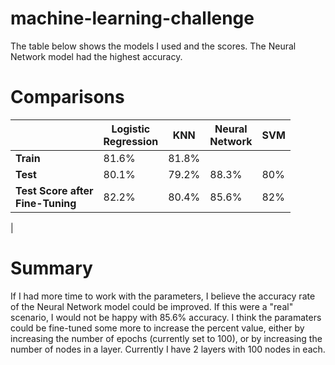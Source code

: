 # machine-learning-challenge

The table below shows the models I used and the scores. The Neural Network model had the highest accuracy.

# Comparisons

|                        | Logistic<br/>Regression | KNN   | Neural<br/> Network | SVM |
|------------------------|---------------------|-------|----------------|-----|
| **Train**                  | 81.6%               | 81.8% |                |     |
| **Test**                   | 80.1%               | 79.2% | 88.3%          | 80% |
| **Test Score after**<br/>**Fine-Tuning** | 82.2%               | 80.4% | 85.6%          | 82% |
|

# Summary

If I had more time to work with the parameters, I believe the accuracy rate of the Neural Network model could be improved. If this were a "real" scenario, I would not be happy with 85.6% accuracy. I think the paramaters could be fine-tuned some more to increase the percent value, either by increasing the number of epochs (currently set to 100), or by increasing the number of nodes in a layer. Currently I have 2 layers with 100 nodes in each.